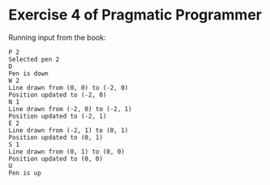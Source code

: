 # Exercise 4 of Pragmatic Programmer

Running input from the book:
```
P 2
Selected pen 2
D
Pen is down
W 2
Line drawn from (0, 0) to (-2, 0)
Position updated to (-2, 0)
N 1
Line drawn from (-2, 0) to (-2, 1)
Position updated to (-2, 1)
E 2
Line drawn from (-2, 1) to (0, 1)
Position updated to (0, 1)
S 1
Line drawn from (0, 1) to (0, 0)
Position updated to (0, 0)
U
Pen is up
```

